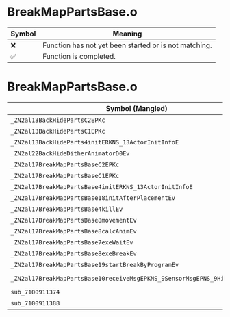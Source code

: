 # BreakMapPartsBase.o
| Symbol | Meaning 
| ------------- | ------------- 
| :x: | Function has not yet been started or is not matching. 
| :white_check_mark: | Function is completed. 


# BreakMapPartsBase.o
| Symbol (Mangled) | Symbol (Demangled) | Decompiled? |
| ------------- |  ------------- | ------------- |
| `_ZN2al13BackHidePartsC2EPKc` | `al::BackHideParts::BackHideParts(char const*)` | :white_check_mark: |
| `_ZN2al13BackHidePartsC1EPKc` | `al::BackHideParts::BackHideParts(char const*)` | :white_check_mark: |
| `_ZN2al13BackHideParts4initERKNS_13ActorInitInfoE` | `al::BackHideParts::init(al::ActorInitInfo const&)` | :white_check_mark: |
| `_ZN2al22BackHideDitherAnimatorD0Ev` | `al::BackHideDitherAnimator::~BackHideDitherAnimator()` | :white_check_mark: |
| `_ZN2al17BreakMapPartsBaseC2EPKc` | `al::BreakMapPartsBase::BreakMapPartsBase(char const*)` | :white_check_mark: |
| `_ZN2al17BreakMapPartsBaseC1EPKc` | `al::BreakMapPartsBase::BreakMapPartsBase(char const*)` | :white_check_mark: |
| `_ZN2al17BreakMapPartsBase4initERKNS_13ActorInitInfoE` | `al::BreakMapPartsBase::init(al::ActorInitInfo const&)` | :white_check_mark: |
| `_ZN2al17BreakMapPartsBase18initAfterPlacementEv` | `al::BreakMapPartsBase::initAfterPlacement(void)` | :white_check_mark: |
| `_ZN2al17BreakMapPartsBase4killEv` | `al::BreakMapPartsBase::kill(void)` | :white_check_mark: |
| `_ZN2al17BreakMapPartsBase8movementEv` | `al::BreakMapPartsBase::movement(void)` | :white_check_mark: |
| `_ZN2al17BreakMapPartsBase8calcAnimEv` | `al::BreakMapPartsBase::calcAnim(void)` | :white_check_mark: |
| `_ZN2al17BreakMapPartsBase7exeWaitEv` | `al::BreakMapPartsBase::exeWait(void)` | :white_check_mark: |
| `_ZN2al17BreakMapPartsBase8exeBreakEv` | `al::BreakMapPartsBase::exeBreak(void)` | :white_check_mark: |
| `_ZN2al17BreakMapPartsBase19startBreakByProgramEv` | `al::BreakMapPartsBase::startBreakByProgram(void)` | :white_check_mark: |
| `_ZN2al17BreakMapPartsBase10receiveMsgEPKNS_9SensorMsgEPNS_9HitSensorES5_` | `al::BreakMapPartsBase::receiveMsg(al::SensorMsg const*,al::HitSensor *,al::HitSensor *)` | :white_check_mark: |
| `sub_7100911374` | `` | :white_check_mark: |
| `sub_7100911388` | `` | :white_check_mark: |
